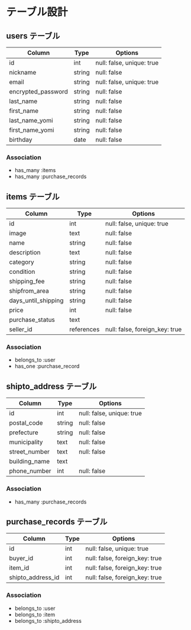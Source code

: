 # テーブル設計

## users テーブル

| Column             | Type   | Options     |
| ------------------ | ------ | ----------- |
| id                 | int    | null: false, unique: true |
| nickname           | string | null: false |
| email              | string | null: false, unique: true |
| encrypted_password | string | null: false |
| last_name          | string | null: false |
| first_name         | string | null: false |
| last_name_yomi     | string | null: false |
| first_name_yomi    | string | null: false |
| birthday           | date   | null: false |

### Association

- has_many :items
- has_many :purchase_records

## items テーブル

| Column                 | Type       | Options     |
| -----------------------| ---------- | ----------- |
| id                     | int        | null: false, unique: true |
| image                  | text       | null: false |
| name                   | string     | null: false |
| description            | text       | null: false |
| category               | string     | null: false |
| condition              | string     | null: false |
| shipping_fee           | string     | null: false |
| shipfrom_area          | string     | null: false |
| days_until_shipping    | string     | null: false |
| price                  | int        | null: false |
| purchase_status        | text       | 
| seller_id              | references | null: false, foreign_key: true |

### Association

- belongs_to :user
- has_one :purchase_record

## shipto_address テーブル

| Column        | Type       | Options     |
| --------------| ---------- | ----------- |
| id            | int        | null: false, unique: true |
| postal_code   | string     | null: false |
| prefecture    | string     | null: false |
| municipality  | text       | null: false |
| street_number | text       | null: false |
| building_name | text       |
| phone_number  | int        | null: false |

### Association

- has_many :purchase_records

## purchase_records テーブル

| Column                 | Type    | Options                   |
| -----------------------| --------| ------------------------- |
| id                     | int     | null: false, unique: true |
| buyer_id               | int     | null: false, foreign_key: true |
| item_id                | int     | null: false, foreign_key: true |
| shipto_address_id      | int     | null: false, foreign_key: true |

### Association

- belongs_to :user
- belongs_to :item
- belongs_to :shipto_address
